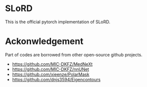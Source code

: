 # SLoRD

This is the official pytorch implementation of SLoRD.

# Ackonwledgement
Part of codes are borrowed from other open-source github projects.

* https://github.com/MIC-DKFZ/MedNeXt
* https://github.com/MIC-DKFZ/nnUNet
* https://github.com/xieenze/PolarMask
* https://github.com/dnjs3594/Eigencontours
